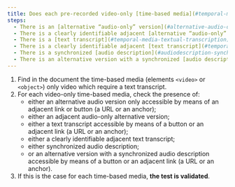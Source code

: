```yaml
---
title: Does each pre-recorded video-only [time-based media](#temporal-media-type-sound-video-and-synchronize) verify, if necessary, one of these conditions (except in particular cases)?
steps:
  - There is an [alternative “audio-only” version](#alternative-audio-only-version) accessible via an [adjacent link or button](#adjacent-link-or-button).
  - There is a clearly identifiable adjacent [alternative “audio-only” version](#alternative-audio-only-version).
  - There is a [text transcript](#temporal-media-textual-transcription) accessible via an [adjacent link or button](#adjacent-link-or-button).
  - There is a clearly identifiable adjacent [text transcript](#temporal-media-textual-transcription).
  - There is a synchronized [audio description](#audiodescription-synchronized-media-temporal).
  - There is an alternative version with a synchronized [audio description](#temporal-media-synchronized-audiodescription) accessible via an [adjacent link or button](#adjacent-link-or-button).
---
```


1. Find in the document the time-based media (elements `<video>` or `<object>`) only video which require a text transcript.
2. For each video-only time-based media, check the presence of:
   - either an alternative audio version only accessible by means of an adjacent link or button (a URL or an anchor);
   - either an adjacent audio-only alternative version;
   - either a text transcript accessible by means of a button or an adjacent link (a URL or an anchor);
   - either a clearly identifiable adjacent text transcript;
   - either synchronized audio description;
   - or an alternative version with a synchronized audio description accessible by means of a button or an adjacent link (a URL or an anchor).
3. If this is the case for each time-based media, **the test is validated**.

